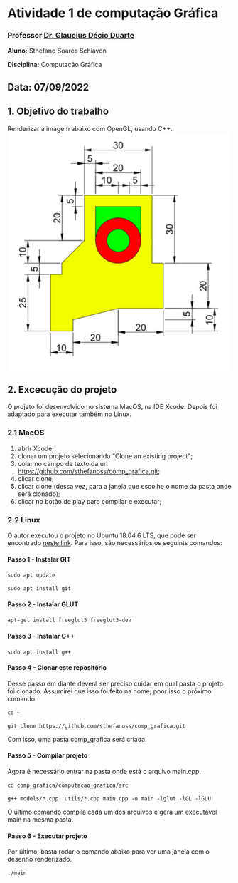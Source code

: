 # Atividade 1 de computação Gráfica

### **Professor** [Dr. Glaucius Décio Duarte](http://www2.pelotas.ifsul.edu.br/glaucius/cg/index.html)

**Aluno:** Sthefano Soares Schiavon

**Disciplina:** Computação Gráfica

**Data:** 07/09/2022
---
## 1. Objetivo do trabalho

Renderizar a imagem abaixo com OpenGL, usando C++.
![figura do trabalho](figura.png)

## 2. Excecução do projeto

O projeto foi desenvolvido no sistema MacOS, na IDE Xcode. Depois foi adaptado para executar também no Linux.

### 2.1 MacOS
1. abrir Xcode;
2. clonar um projeto selecionando "Clone an existing project";
3. colar no campo de texto da url https://github.com/sthefanoss/comp_grafica.git;
4. clicar clone;
5. clicar clone (dessa vez, para a janela que escolhe o nome da pasta onde será clonado);
6. clicar no botão de play para compilar e executar;

### 2.2 Linux

O autor executou o projeto no Ubuntu 18.04.6 LTS, que pode ser encontrado [neste link](https://releases.ubuntu.com/18.04/). Para isso, são necessários os seguints comandos:

#### Passo 1 - Instalar GIT
```shell 
sudo apt update
```
```shell 
sudo apt install git
```

#### Passo 2 - Instalar GLUT
```shell
apt-get install freeglut3 freeglut3-dev
```

#### Passo 3 - Instalar G++
```shell
sudo apt install g++
```

#### Passo 4 - Clonar este repositório
Desse passo em diante deverá ser preciso cuidar em qual pasta o projeto foi clonado. Assumirei que isso foi feito na home, poor isso o próximo comando.
```shell
cd ~
```
```shell
git clone https://github.com/sthefanoss/comp_grafica.git
```
Com isso, uma pasta comp_grafica será criada.
#### Passo 5 - Compilar projeto
Agora é necessário entrar na pasta onde está o arquivo main.cpp.
```shell
cd comp_grafica/computacao_grafica/src
```
```shell
g++ models/*.cpp  utils/*.cpp main.cpp -o main -lglut -lGL -lGLU
```
O último comando compila cada um dos arquivos e gera um executável main na mesma pasta.
#### Passo 6 - Executar projeto
Por último, basta rodar o comando abaixo para ver uma janela com o desenho renderizado.
```shell
./main
```

